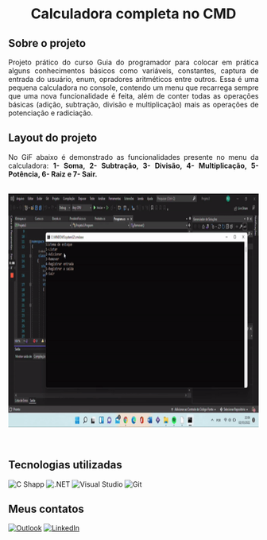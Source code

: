 <div align="center">
  <h1>Calculadora completa no CMD</h1>
  </div>
  
 ## Sobre o projeto
  
  <p align="justify">
Projeto prático do curso Guia do programador para colocar em prática alguns conhecimentos básicos como variáveis, constantes, captura de entrada do usuário, enum, opradores aritméticos entre outros. Essa é uma pequena calculadora no console, contendo um menu que recarrega sempre que uma nova funcionalidade é feita, além de conter todas as operações básicas (adição, subtração, divisão e multiplicação) mais as operações de potenciação e radiciação. 
  </p>
  
## Layout do projeto

<div align="justify">
No GiF abaixo é demonstrado as funcionalidades presente no menu da calculadora: <b>1- Soma, 2- Subtração, 3- Divisão, 4- Multiplicação, 5- Potência, 6- Raiz e 7- Sair.</b>
</div> &ensp;
<p align="center">
  <img width="600" height="470" src="https://github.com/WelbertJr/Bootcamp-DIO---LocalizaLabs-.NET-Developer-2/blob/main/Imagens/ezgif.com-gif-maker.gif">
  </p><br/>

## Tecnologias utilizadas
<img alt="C Shapp" src="https://img.shields.io/badge/C%23-239120?style=for-the-badge&logo=c-sharp&logoColor=white"/> <img alt=".NET" src="https://img.shields.io/badge/.NET-512BD4?style=for-the-badge&logo=dotnet&logoColor=white"/> <img alt="Visual Studio" src="https://img.shields.io/badge/Visual%20Studio-5C2D91.svg?style=for-the-badge&logo=visual-studio&logoColor=white"/> <img alt="Git" src="https://img.shields.io/badge/git-%23F05033.svg?style=for-the-badge&logo=git&logoColor=white"/>

## Meus contatos
<a href="mailto:welbertjunior@live.com"><img alt="Outlook" src="https://img.shields.io/badge/Microsoft_Outlook-0078D4?style=for-the-badge&logo=microsoft-outlook&logoColor=white" /></a> <a href="https://www.linkedin.com/in/welbert-junior-2458b4167/"><img alt="LinkedIn" src="https://img.shields.io/badge/linkedin-%230077B5.svg?style=for-the-badge&logo=linkedin&logoColor=white"/></a>
